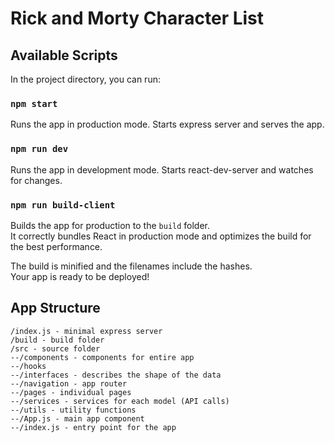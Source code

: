 # Rick and Morty Character List

## Available Scripts

In the project directory, you can run:

### `npm start`

Runs the app in production mode. Starts express server and serves the app.

### `npm run dev`

Runs the app in development mode. Starts react-dev-server and watches for changes.

### `npm run build-client`

Builds the app for production to the `build` folder.\
It correctly bundles React in production mode and optimizes the build for the best performance.

The build is minified and the filenames include the hashes.\
Your app is ready to be deployed!

## App Structure

```
/index.js - minimal express server
/build - build folder
/src - source folder
--/components - components for entire app
--/hooks
--/interfaces - describes the shape of the data
--/navigation - app router
--/pages - individual pages
--/services - services for each model (API calls)
--/utils - utility functions
--/App.js - main app component
--/index.js - entry point for the app
```
